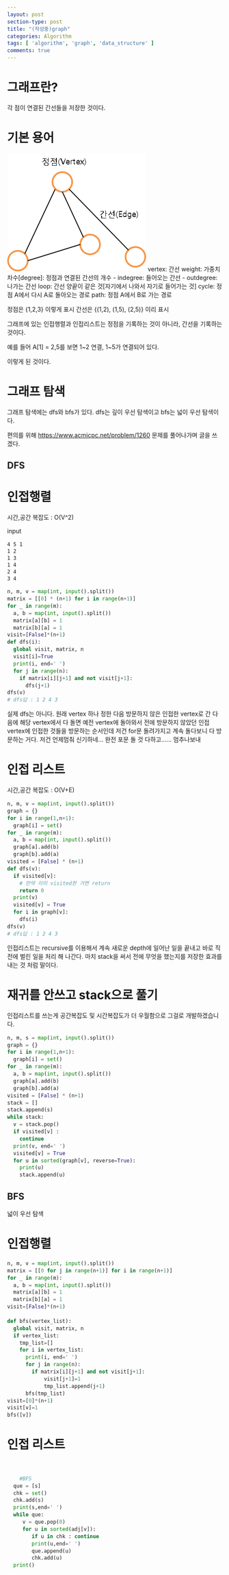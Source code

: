 ```yaml
---
layout: post
section-type: post
title: "(작성중)graph"
categories: Algorithm
tags: [ 'algorithm', 'graph', 'data_structure' ]
comments: true
---
```


# 그래프란?

각 점이 연결된 간선들을 저장한 것이다.

# 기본 용어

<img alt="success" src = "/images/2018-09-12-graph/vertex_and_edge.png"/>
vertex: 간선
weight: 가중치
차수[degree]: 정점과 연결된 간선의 개수
  - indegree: 들어오는 간선
  - outdegree: 나가는 간선
loop: 간선 양끝이 같은 것[자기에서 나와서 자기로 들어가는 것]
cycle: 정점 A에서 다시 A로 돌아오는 경로
path: 정점 A에서 B로 가는 경로

정점은 {1,2,3} 이렇게 표시
간선은 {(1,2), (1,5), (2,5)} 이리 표시



그래프에 있는 인접행렬과 인접리스트는 정점을 기록하는 것이 아니라,
간선을 기록하는 것이다.

예를 들어 A[1] = 2,5를 보면
1~2 연결, 1~5가 연결되어 있다.

이렇게 된 것이다.

# 그래프 탐색

그래프 탐색에는 dfs와 bfs가 있다.
dfs는 깊이 우선 탐색이고 bfs는 넓이 우선 탐색이다.

편의를 위해
https://www.acmicpc.net/problem/1260
문제를 풀어나가며 글을 쓰겠다.

## DFS

# 인접행렬
시간,공간 복잡도 : O(V^2)

input
```
4 5 1
1 2
1 3
1 4
2 4
3 4
```

``` python
n, m, v = map(int, input().split())
matrix = [[0] * (n+1) for i in range(n+1)]
for _ in range(m):
  a, b = map(int, input().split())
  matrix[a][b] = 1
  matrix[b][a] = 1
visit=[False]*(n+1)
def dfs(i):
  global visit, matrix, n
  visit[i]=True
  print(i, end=' ')
  for j in range(n):
    if matrix[i][j+1] and not visit[j+1]:
      dfs(j+1)
dfs(v)
# dfs답 : 1 2 4 3

```

실제 dfs는 아니다. 원래 vertex 하나 정한 다음 방문하지 않은 인접한 vertex로 간 다음에
해당 vertex에서 다 돌면 예전 vertex에 돌아와서 전에 방문하지 않았던 인접 vertex에 인접한 것들을 방문하는 순서인데
저건 for문 돌려가지고 계속 돌다보니 다 방문하는 거다.
저건 언제멈춰 신기하네... 완전 포문 돌 것 다하고...... 멈추나보내

# 인접 리스트
시간,공간 복잡도 : O(V+E)

``` python
n, m, v = map(int, input().split())
graph = {}
for i in range(1,n+1):
  graph[i] = set()
for _ in range(m):
  a, b = map(int, input().split())
  graph[a].add(b)
  graph[b].add(a)
visited = [False] * (n+1)
def dfs(v):
  if visited[v]:
    # 만약 이미 visited한 거면 return
    return 0
  print(v)
  visited[v] = True
  for i in graph[v]:
    dfs(i)
dfs(v)
# dfs답 : 1 2 4 3

```

인접리스트는 recursive를 이용해서 계속 새로운 depth에 일어난 일을 끝내고 바로 직전에 벌린 일을 처리 해 나간다.
마치 stack을 써서 전에 무엇을 했는지를 저장한 효과를 내는 것 처럼 말이다.


# 재귀를 안쓰고 stack으로 풀기
인접리스트를 쓰는게 공간복잡도 및 시간복잡도가 더 우월함으로 그걸로 개발하겠습니다.

``` python
n, m, s = map(int, input().split())
graph = {}
for i in range(1,n+1):
  graph[i] = set()
for _ in range(m):
  a, b = map(int, input().split())
  graph[a].add(b)
  graph[b].add(a)
visited = [False] * (n+1)
stack = []
stack.append(s)
while stack:
  v = stack.pop()
  if visited[v] :
    continue
  print(v, end=' ')
  visited[v] = True
  for u in sorted(graph[v], reverse=True):
    print(u)
    stack.append(u)
```
<!--
  https://gist.github.com/Baekjoon/d2e726b5f85bd8c17200
  참고해서... stack에 이미 있던 vertex 는 안들어가게 해야겠다.
-->

## BFS
넓이 우선 탐색

# 인접행렬

``` python
n, m, v = map(int, input().split())
matrix = [[0 for j in range(n+1)] for i in range(n+1)]
for _ in range(m):
  a, b = map(int, input().split())
  matrix[a][b] = 1
  matrix[b][a] = 1
visit=[False]*(n+1)

def bfs(vertex_list):
  global visit, matrix, n
  if vertex_list:
    tmp_list=[]
    for i in vertex_list:
      print(i, end=' ')
      for j in range(n):
        if matrix[i][j+1] and not visit[j+1]:
            visit[j+1]=1
            tmp_list.append(j+1)
      bfs(tmp_list)
visit=[0]*(n+1)
visit[v]=1
bfs([v])
```

# 인접 리스트

``` python


    #BFS
  que = [s]
  chk = set()
  chk.add(s)
  print(s,end=' ')
  while que:
     v = que.pop(0)
     for u in sorted(adj[v]):
        if u in chk : continue
        print(u,end=' ')
        que.append(u)
        chk.add(u)
  print()
```
<!-- http://manducku.tistory.com/23?category=683258 -->
